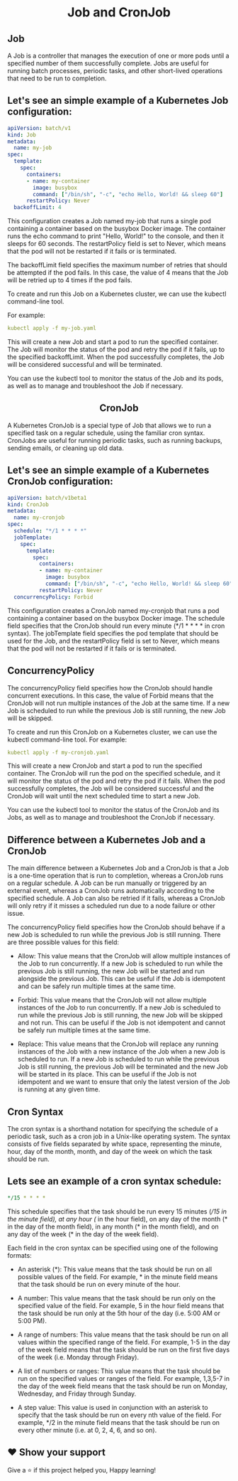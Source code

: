 <div align=center>

# Job and CronJob

</div>

## Job

 A Job is a controller that manages the execution of one or more pods until a specified number of them successfully complete. Jobs are useful for running batch processes, periodic tasks, and other short-lived operations that need to be run to completion.

## Let's see an simple example of a Kubernetes Job configuration:

```yaml
apiVersion: batch/v1
kind: Job
metadata:
  name: my-job
spec:
  template:
    spec:
      containers:
      - name: my-container
        image: busybox
        command: ["/bin/sh", "-c", "echo Hello, World! && sleep 60"]
      restartPolicy: Never
  backoffLimit: 4
```
This configuration creates a Job named my-job that runs a single pod containing a container based on the busybox Docker image. The container runs the echo command to print "Hello, World!" to the console, and then it sleeps for 60 seconds. The restartPolicy field is set to Never, which means that the pod will not be restarted if it fails or is terminated.

The backoffLimit field specifies the maximum number of retries that should be attempted if the pod fails. In this case, the value of 4 means that the Job will be retried up to 4 times if the pod fails.

To create and run this Job on a Kubernetes cluster, we can use the kubectl command-line tool. 

For example:

```yaml
kubectl apply -f my-job.yaml
```

This will create a new Job and start a pod to run the specified container. The Job will monitor the status of the pod and retry the pod if it fails, up to the specified backoffLimit. When the pod successfully completes, the Job will be considered successful and will be terminated.

You can use the kubectl tool to monitor the status of the Job and its pods, as well as to manage and troubleshoot the Job if necessary.

<div align=center>

## CronJob

</div>

A Kubernetes CronJob is a special type of Job that allows we to run a specified task on a regular schedule, using the familiar cron syntax. CronJobs are useful for running periodic tasks, such as running backups, sending emails, or cleaning up old data.

## Let's see an simple example of a Kubernetes CronJob configuration:

```yaml
apiVersion: batch/v1beta1
kind: CronJob
metadata:
  name: my-cronjob
spec:
  schedule: "*/1 * * * *"
  jobTemplate:
    spec:
      template:
        spec:
          containers:
          - name: my-container
            image: busybox
            command: ["/bin/sh", "-c", "echo Hello, World! && sleep 60"]
          restartPolicy: Never
  concurrencyPolicy: Forbid
```
This configuration creates a CronJob named my-cronjob that runs a pod containing a container based on the busybox Docker image. The schedule field specifies that the CronJob should run every minute (*/1 * * * * in cron syntax). The jobTemplate field specifies the pod template that should be used for the Job, and the restartPolicy field is set to Never, which means that the pod will not be restarted if it fails or is terminated.

## ConcurrencyPolicy

The concurrencyPolicy field specifies how the CronJob should handle concurrent executions. In this case, the value of Forbid means that the CronJob will not run multiple instances of the Job at the same time. If a new Job is scheduled to run while the previous Job is still running, the new Job will be skipped.

To create and run this CronJob on a Kubernetes cluster, we can use the kubectl command-line tool. For example:

```yaml
kubectl apply -f my-cronjob.yaml
```

This will create a new CronJob and start a pod to run the specified container. The CronJob will run the pod on the specified schedule, and it will monitor the status of the pod and retry the pod if it fails. When the pod successfully completes, the Job will be considered successful and the CronJob will wait until the next scheduled time to start a new Job.

You can use the kubectl tool to monitor the status of the CronJob and its Jobs, as well as to manage and troubleshoot the CronJob if necessary.

## Difference between a Kubernetes Job and a CronJob

The main difference between a Kubernetes Job and a CronJob is that a Job is a one-time operation that is run to completion, whereas a CronJob runs on a regular schedule. A Job can be run manually or triggered by an external event, whereas a CronJob runs automatically according to the specified schedule. A Job can also be retried if it fails, whereas a CronJob will only retry if it misses a scheduled run due to a node failure or other issue.

The concurrencyPolicy field specifies how the CronJob should behave if a new Job is scheduled to run while the previous Job is still running. There are three possible values for this field:

- Allow: This value means that the CronJob will allow multiple instances of the Job to run concurrently. If a new Job is scheduled to run while the previous Job is still running, the new Job will be started and run alongside the previous Job. This can be useful if the Job is idempotent and can be safely run multiple times at the same time.

- Forbid: This value means that the CronJob will not allow multiple instances of the Job to run concurrently. If a new Job is scheduled to run while the previous Job is still running, the new Job will be skipped and not run. This can be useful if the Job is not idempotent and cannot be safely run multiple times at the same time.

- Replace: This value means that the CronJob will replace any running instances of the Job with a new instance of the Job when a new Job is scheduled to run. If a new Job is scheduled to run while the previous Job is still running, the previous Job will be terminated and the new Job will be started in its place. This can be useful if the Job is not idempotent and we want to ensure that only the latest version of the Job is running at any given time.

## Cron Syntax

The cron syntax is a shorthand notation for specifying the schedule of a periodic task, such as a cron job in a Unix-like operating system. The syntax consists of five fields separated by white space, representing the minute, hour, day of the month, month, and day of the week on which the task should be run.

## Lets see an example of a cron syntax schedule:

```yaml
*/15 * * * *
```

This schedule specifies that the task should be run every 15 minutes (*/15 in the minute field), at any hour (* in the hour field), on any day of the month (* in the day of the month field), in any month (* in the month field), and on any day of the week (* in the day of the week field).

Each field in the cron syntax can be specified using one of the following formats:

- An asterisk (*): This value means that the task should be run on all possible values of the field. For example, * in the minute field means that the task should be run on every minute of the hour.

- A number: This value means that the task should be run only on the specified value of the field. For example, 5 in the hour field means that the task should be run only at the 5th hour of the day (i.e. 5:00 AM or 5:00 PM).

- A range of numbers: This value means that the task should be run on all values within the specified range of the field. For example, 1-5 in the day of the week field means that the task should be run on the first five days of the week (i.e. Monday through Friday).

- A list of numbers or ranges: This value means that the task should be run on the specified values or ranges of the field. For example, 1,3,5-7 in the day of the week field means that the task should be run on Monday, Wednesday, and Friday through Sunday.

- A step value: This value is used in conjunction with an asterisk to specify that the task should be run on every nth value of the field. For example, */2 in the minute field means that the task should be run on every other minute (i.e. at 0, 2, 4, 6, and so on).

## ❤ Show your support

Give a ⭐️ if this project helped you, Happy learning!
